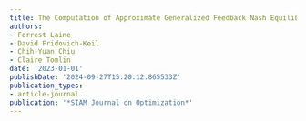 ```yaml
---
title: The Computation of Approximate Generalized Feedback Nash Equilibria
authors:
- Forrest Laine
- David Fridovich-Keil
- Chih-Yuan Chiu
- Claire Tomlin
date: '2023-01-01'
publishDate: '2024-09-27T15:20:12.865533Z'
publication_types:
- article-journal
publication: '*SIAM Journal on Optimization*'
---
```

